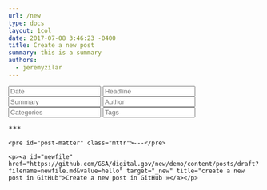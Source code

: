 ```yaml
---
url: /new
type: docs
layout: 1col
date: 2017-07-08 3:46:23 -0400
title: Create a new post
summary: this is a summary
authors:
  - jeremyzilar
---
```



<div class="matter-container">
  <div class="gcol gcol1">
    <form id="matter-maker" action="new-post" method="get" accept-charset="utf-8">
      <label><input class="m_date fm" type="text" name="m_date" value="" placeholder="Date"></label>
      <label><input class="m_title fm" type="text" name="m_title" value="" placeholder="Headline"></label>
      <label><input class="m_summary fm" type="text" name="m_summary" value="" placeholder="Summary"></label>
      <label><input class="m_author fm" type="text" name="m_author" value="" placeholder="Author"></label>
      <label><input class="m_categories fm" type="text" name="m_categories" value="" placeholder="Categories"></label>
      <label><input class="m_tag fm" type="text" name="m_tag" value="" placeholder="Tags"></label>
    </form>
  </div>
  <div class="gcol gcol2">
    <pre id="filename" class="mttr">***</pre>

    <pre id="post-matter" class="mttr">---</pre>

    <p><a id="newfile" href="https://github.com/GSA/digital.gov/new/demo/content/posts/draft?filename=newfile.md&value=hello" target="_new" title="create a new post in GitHub">Create a new post in GitHub »</a></p>
  </div>
</div>
